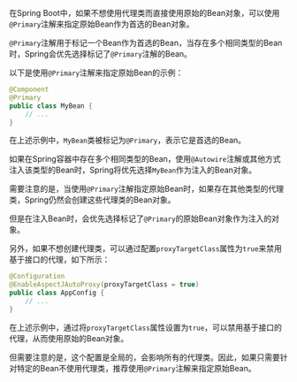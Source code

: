 在Spring Boot中，如果不想使用代理类而直接使用原始的Bean对象，可以使用`@Primary`注解来指定原始Bean作为首选的Bean对象。

`@Primary`注解用于标记一个Bean作为首选的Bean，当存在多个相同类型的Bean时，Spring会优先选择标记了`@Primary`注解的Bean。

以下是使用`@Primary`注解来指定原始Bean的示例：

```java
@Component
@Primary
public class MyBean {
    // ...
}
```

在上述示例中，`MyBean`类被标记为`@Primary`，表示它是首选的Bean。

如果在Spring容器中存在多个相同类型的Bean，使用`@Autowire`注解或其他方式注入该类型的Bean时，Spring将优先选择`MyBean`作为注入的Bean对象。

需要注意的是，当使用`@Primary`注解指定原始Bean时，如果存在其他类型的代理类，Spring仍然会创建这些代理类的Bean对象。

但是在注入Bean时，会优先选择标记了`@Primary`的原始Bean对象作为注入的对象。

另外，如果不想创建代理类，可以通过配置`proxyTargetClass`属性为`true`来禁用基于接口的代理，如下所示：

```java
@Configuration
@EnableAspectJAutoProxy(proxyTargetClass = true)
public class AppConfig {
    // ...
}
```

在上述示例中，通过将`proxyTargetClass`属性设置为`true`，可以禁用基于接口的代理，从而使用原始的Bean对象。

但需要注意的是，这个配置是全局的，会影响所有的代理类。因此，如果只需要针对特定的Bean不使用代理类，推荐使用`@Primary`注解来指定原始Bean。
